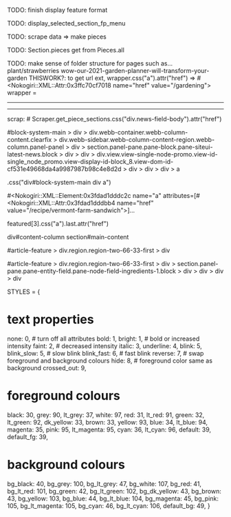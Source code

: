 TODO: finish display feature format

TODO: display_selected_section_fp_menu

TODO: scrape data => make pieces

TODO: Section.pieces get from Pieces.all

<!-- TODO: fill out Scraper methods -->

TODO: make sense of folder structure for pages such as...
    plant/strawberries
    wow-our-2021-garden-planner-will-transform-your-garden
    THISWORK?: to get url ext, wrapper.css("a").attr("href")  => #<Nokogiri::XML::Attr:0x3ffc70cf7018 name="href" value="/gardening">
    wrapper = 

****************************************************************
****************************************************************

scrap:
    # Scraper.get_piece_sections.css("div.news-field-body").attr("href")


#block-system-main > div > div.webb-container.webb-column-content.clearfix > div.webb-sidebar.webb-column-content-region.webb-column.panel-panel > div > section.panel-pane.pane-block.pane-siteui-latest-news.block > div > div > div.view.view-single-node-promo.view-id-single_node_promo.view-display-id-block_8.view-dom-id-cf531e49668da4a9987987b98c4e8d2d > div > div > div > a

.css("div#block-system-main div a")

#<Nokogiri::XML::Element:0x3fdad1dddc2c name="a" attributes=[#<Nokogiri::XML::Attr:0x3fdad1dddbb4 name="href" value="/recipe/vermont-farm-sandwich">]...


featured[3].css("a").last.attr("href")

div#content-column section#main-content

#article-feature > div.region.region-two-66-33-first > div

#article-feature > div.region.region-two-66-33-first > div > section.panel-pane.pane-entity-field.pane-node-field-ingredients-1.block > div > div > div > div

STYLES =
{
  # text properties
  none: 0, # turn off all attributes
  bold: 1, bright: 1, # bold or increased intensity
  faint: 2, # decreased intensity
  italic: 3, underline: 4,
  blink: 5, blink_slow: 5, # slow blink
  blink_fast: 6, # fast blink
  reverse: 7, # swap foreground and background colours
  hide: 8, # foreground color same as background
  crossed_out: 9,

  # foreground colours
  black: 30, grey: 90, lt_grey: 37, white: 97,
  red: 31, lt_red: 91,
  green: 32, lt_green: 92,
  dk_yellow: 33, brown: 33, yellow: 93,
  blue: 34, lt_blue: 94,
  magenta: 35, pink: 95, lt_magenta: 95,
  cyan: 36, lt_cyan: 96,
  default: 39,
  default_fg: 39,

  # background colours
  bg_black: 40, bg_grey: 100, bg_lt_grey: 47, bg_white: 107,
  bg_red: 41, bg_lt_red: 101,
  bg_green: 42, bg_lt_green: 102,
  bg_dk_yellow: 43, bg_brown: 43, bg_yellow: 103,
  bg_blue: 44, bg_lt_blue: 104,
  bg_magenta: 45, bg_pink: 105, bg_lt_magenta: 105,
  bg_cyan: 46, bg_lt_cyan: 106,
  default_bg: 49,
}
